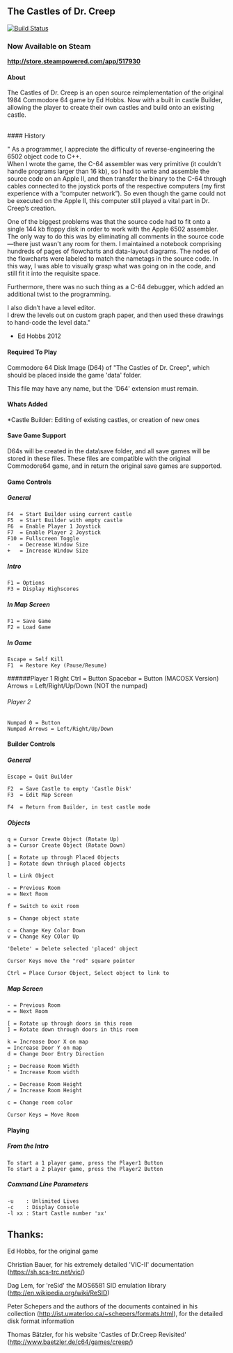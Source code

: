 The Castles of Dr. Creep
------------------------

[![Build Status](https://travis-ci.org/segrax/DrCreep.svg?branch=master)](https://travis-ci.org/segrax/DrCreep)

### Now Available on Steam
**http://store.steampowered.com/app/517930**

#### About

 The Castles of Dr. Creep is an open source reimplementation of the 
  original 1984 Commodore 64 game by Ed Hobbs.
 Now with a built in castle Builder, allowing the player to create their
  own castles and build onto an existing castle.

<br>
#### History
 
" As a programmer, I appreciate the difficulty of reverse-engineering the 6502 object code to C++.  
 When I wrote the game, the C-64 assembler was very primitive (it couldn’t handle programs larger than 16 kb), 
 so I had to write and assemble the source code on an Apple II, and then transfer the binary to the C-64 through cables
 connected to the joystick ports of the respective computers (my first experience with a “computer network”).
 So even though the game could not be executed on the Apple II, this computer still played a vital part in Dr. Creep’s
 creation.
 
 One of the biggest problems was that the source code had to fit onto a single 144 kb floppy disk in order to work 
 with the Apple 6502 assembler.  The only way to do this was by eliminating all comments in the source code—there 
 just wasn't any room for them.  I maintained a notebook comprising hundreds of pages of flowcharts and data-layout
 diagrams.  The nodes of the flowcharts were labeled to match the nametags in the source code.  In this way, I was
 able to visually grasp what was going on in the code, and still fit it into the requisite space.

 Furthermore, there was no such thing as a C-64 debugger, which added an additional twist to the programming.
 
 I also didn’t have a level editor.  
 I drew the levels out on custom graph paper, and then used these drawings to hand-code the level data." 
 
- Ed Hobbs 2012


#### Required To Play
 Commodore 64 Disk Image (D64) of "The Castles of Dr. Creep", 
  which should be placed inside the game 'data' folder. 
 
 This file may have any name, but the 'D64' extension must remain.


#### Whats Added
 *Castle Builder: Editing of existing castles, or creation of new ones


#### Save Game Support

 D64s will be created in the data\save folder, and all save games will be stored in these files.
 These files are compatible with the original Commodore64 game, and in return the original save games are supported.
    

#### Game Controls

##### General
    F4  = Start Builder using current castle
    F5  = Start Builder with empty castle
    F6  = Enable Player 1 Joystick 
    F7  = Enable Player 2 Joystick
    F10 = Fullscreen Toggle
    -   = Decrease Window Size
    +   = Increase Window Size
	
##### Intro
    F1 = Options
    F3 = Display Highscores
 

##### In Map Screen
    F1 = Save Game
    F2 = Load Game


##### In Game
    Escape = Self Kill
    F1  = Restore Key (Pause/Resume)

######Player 1
    Right Ctrl = Button
    Spacebar   = Button  (MACOSX Version)
    Arrows = Left/Right/Up/Down   (NOT the numpad)

###### Player 2
    Numpad 0 = Button
    Numpad Arrows = Left/Right/Up/Down



#### Builder Controls

##### General
    Escape = Quit Builder

    F2  = Save Castle to empty 'Castle Disk'
    F3  = Edit Map Screen

    F4  = Return from Builder, in test castle mode

##### Objects
    q = Cursor Create Object (Rotate Up)
    a = Cursor Create Object (Rotate Down)

    [ = Rotate up through Placed Objects
    ] = Rotate down through placed objects

    l = Link Object

    - = Previous Room
    = = Next Room
  
    f = Switch to exit room

    s = Change object state

    c = Change Key Color Down
    v = Change Key COlor Up

    'Delete' = Delete selected 'placed' object

    Cursor Keys move the "red" square pointer

    Ctrl = Place Cursor Object, Select object to link to


##### Map Screen
    - = Previous Room
    = = Next Room

    [ = Rotate up through doors in this room
    ] = Rotate down through doors in this room

    k = Increase Door X on map
    = Increase Door Y on map
    d = Change Door Entry Direction

    ; = Decrease Room Width
    ' = Increase Room width

    . = Decrease Room Height
    / = Increase Room Height

    c = Change room color

    Cursor Keys = Move Room 


#### Playing

##### From the Intro
    To start a 1 player game, press the Player1 Button
    To start a 2 player game, press the Player2 Button


##### Command Line Parameters
    -u    : Unlimited Lives
    -c    : Display Console
    -l xx : Start Castle number 'xx'


Thanks:
-------

Ed Hobbs, for the original game

Christian Bauer, for his extremely detailed 'VIC-II' documentation (https://sh.scs-trc.net/vic/)

Dag Lem, for 'reSid' the MOS6581 SID emulation library (http://en.wikipedia.org/wiki/ReSID)

Peter Schepers and the authors of the documents contained in his collection (http://ist.uwaterloo.ca/~schepers/formats.html), for the detailed disk format information

Thomas Bätzler, for his website 'Castles of Dr.Creep Revisited' (http://www.baetzler.de/c64/games/creep/)

